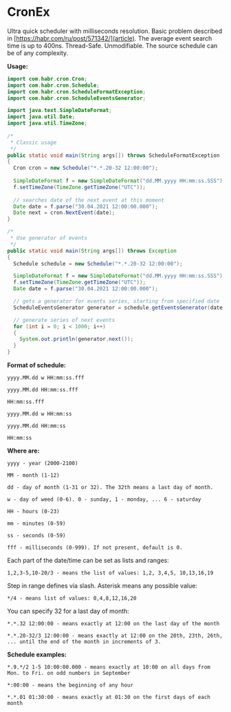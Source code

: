 # CronEx
Ultra quick scheduler with milliseconds resolution.
Basic problem described in [https://habr.com/ru/post/571342/](article).
The average event search time is up to 400ns. 
Thread-Safe. Unmodifiable.
The source schedule can be of any complexity.

**Usage:**
```java
import com.habr.cron.Cron;
import com.habr.cron.Schedule;
import com.habr.cron.ScheduleFormatException;
import com.habr.cron.ScheduleEventsGenerator;

import java.text.SimpleDateFormat;
import java.util.Date;
import java.util.TimeZone;
 
/*
 * Classic usage
 */
public static void main(String args[]) throws ScheduleFormatException
{
  Cron cron = new Schedule("*.*.20-32 12:00:00");
  
  SimpleDateFormat f = new SimpleDateFormat("dd.MM.yyyy HH:mm:ss.SSS");
  f.setTimeZone(TimeZone.getTimeZone("UTC"));
    
  // searches date of the next event at this moment
  Date date = f.parse("30.04.2021 12:00:00.000");
  Date next = cron.NextEvent(date);
} 

/*
 * Use generator of events
 */
public static void main(String args[]) throws Exception
{
  Schedule schedule = new Schedule("*.*.20-32 12:00:00");

  SimpleDateFormat f = new SimpleDateFormat("dd.MM.yyyy HH:mm:ss.SSS");
  f.setTimeZone(TimeZone.getTimeZone("UTC"));
  Date date = f.parse("30.04.2021 12:00:00.000");

  // gets a generator for events series, starting from specified date
  ScheduleEventsGenerator generator = schedule.getEventsGenerator(date, true);

  // generate series of next events
  for (int i = 0; i < 1000; i++)
  {
    System.out.println(generator.next());
  }
}
```

**Format of schedule:**

    yyyy.MM.dd w HH:mm:ss.fff
    
    yyyy.MM.dd HH:mm:ss.fff
    
    HH:mm:ss.fff
    
    yyyy.MM.dd w HH:mm:ss    
    
    yyyy.MM.dd HH:mm:ss    
    
    HH:mm:ss    
    
**Where are:**

    yyyy - year (2000-2100)
    
    MM - month (1-12)
    
    dd - day of month (1-31 or 32). The 32th means a last day of month.
    
    w - day of weed (0-6). 0 - sunday, 1 - monday, ... 6 - saturday
    
    HH - hours (0-23)
    
    mm - minutes (0-59)
    
    ss - seconds (0-59)
    
    fff - milliseconds (0-999). If not present, default is 0.


Each part of the date/time can be set as lists and ranges:

    1,2,3-5,10-20/3 - means the list of values: 1,2, 3,4,5, 10,13,16,19
    
Step in range defines via slash. Asterisk means any possible value:

    */4 - means list of values: 0,4,8,12,16,20

You can specify 32 for a last day of month:

    *.*.32 12:00:00 - means exactly at 12:00 on the last day of the month
    
    *.*.20-32/3 12:00:00 - means exactly at 12:00 on the 20th, 23th, 26th, ... until the end of the month in increments of 3.
    
**Schedule examples:**

    *.9.*/2 1-5 10:00:00.000 - means exactly at 10:00 on all days from Mon. to Fri. on odd numbers in September    
    
    *:00:00 - means the beginning of any hour    
    
    *.*.01 01:30:00 - means exactly at 01:30 on the first days of each month    
